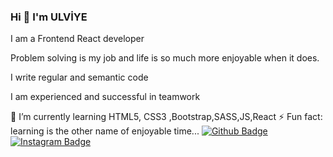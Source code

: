 ### Hi 👋 I'm ULVİYE
I am a Frontend React developer 

Problem solving is my job and life is so much more enjoyable when it does.

I write regular and semantic code

I am experienced and successful in teamwork

🌱 I’m currently learning HTML5, CSS3 ,Bootstrap,SASS,JS,React
 ⚡ Fun fact: learning is the other name of enjoyable time...
[![Github Badge](https://img.shields.io/badge/-Github-000?style=quare&labelColor=000&logo=Github&logoColor=white&link=link)](link)
[![Instagram Badge](https://img.shields.io/badge/-Instagram-C13584?style=flat-quare&labelColor=C13584&logo=instagram&logoColor=white&link=link)](link) 




